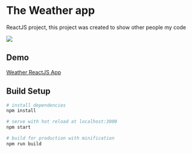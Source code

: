 # The Weather app
ReactJS project, this project was created to show other people my code

![](https://github.com/BaxaDeveloper/baxadeveloper.github.io/docs/weather-app.png)

## Demo
[Weather ReactJS App](https://baxadeveloper.github.io/weather-app/p)
## Build Setup
``` bash
# install dependencies
npm install

# serve with hot reload at localhost:3000
npm start

# build for production with minification
npm run build
```
